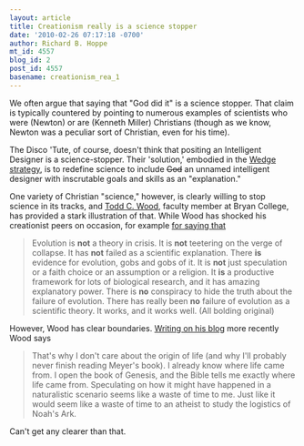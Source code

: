```yaml
---
layout: article
title: Creationism really is a science stopper
date: '2010-02-26 07:17:18 -0700'
author: Richard B. Hoppe
mt_id: 4557
blog_id: 2
post_id: 4557
basename: creationism_rea_1
---
```

We often argue that saying that "God did it" is a science stopper.  That claim is typically countered by pointing to numerous examples of scientists who were (Newton) or are (Kenneth Miller) Christians (though as we know, Newton was a peculiar sort of Christian, even for his time).

The Disco 'Tute, of course, doesn't think that positing an Intelligent Designer is a science-stopper.  Their 'solution,' embodied in the [Wedge strategy](http://www.antievolution.org/features/wedge.html), is to redefine science to include ~~God~~ an unnamed intelligent designer with inscrutable goals and skills as an "explanation."

One variety of Christian "science," however, is clearly willing to stop science in its tracks, and [Todd C. Wood](http://www.bryan.edu/wood.html), faculty member at Bryan College, has provided a stark illustration of that.  While Wood has shocked his creationist peers on occasion, for example [for saying that](http://toddcwood.blogspot.com/2009/09/truth-about-evolution.html)

> Evolution is **not** a theory in crisis. It is **not** teetering on the verge of collapse. It has **not** failed as a scientific explanation. There **is** evidence for evolution, gobs and gobs of it. It is **not** just speculation or a faith choice or an assumption or a religion. It **is** a productive framework for lots of biological research, and it has amazing explanatory power. There is **no** conspiracy to hide the truth about the failure of evolution. There has really been **no** failure of evolution as a scientific theory. It works, and it works well.  (All bolding original)

However, Wood has clear boundaries.  [Writing on his blog](http://toddcwood.blogspot.com/2010/02/is-design-inference.html) more recently Wood says

> That's why I don't care about the origin of life (and why I'll probably never finish reading Meyer's book). I already know where life came from. I open the book of Genesis, and the Bible tells me exactly where life came from. Speculating on how it might have happened in a naturalistic scenario seems like a waste of time to me. Just like it would seem like a waste of time to an atheist to study the logistics of Noah's Ark.

Can't get any clearer than that.
